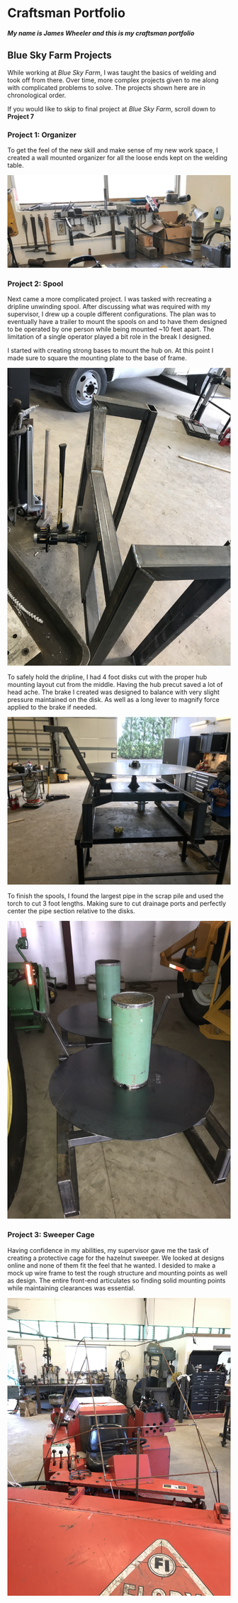 # Craftsman Portfolio
##### My name is James Wheeler and this is my craftsman portfolio

## Blue Sky Farm Projects
While working at *Blue Sky Farm*, I was taught the basics of welding and took off from there. Over time, more complex projects given to me along with complicated problems to solve. The projects shown here are in chronological order. 

If you would like to skip to final project at *Blue Sky Farm*, scroll down to **Project 7**

### Project 1: Organizer
To get the feel of the new skill and make sense of my new work space, I created a wall mounted organizer for all the loose ends kept on the welding table.

![](https://github.com/JamesWheeler4/Craftsman_Portfolio/blob/main/Organizer.jpg)

### Project 2: Spool
Next came a more complicated project. I was tasked with recreating a dripline unwinding spool. After discussing what was required with my supervisor, I drew up a couple different configurations. The plan was to eventually have a trailer to mount the spools on and to have them designed to be operated by one person while being mounted ~10 feet apart. The limitation of a single operator played a bit role in the break I designed. 

I started with creating strong bases to mount the hub on. At this point I made sure to square the mounting plate to the base of frame.

![](https://github.com/JamesWheeler4/Craftsman_Portfolio/blob/main/Spool1.JPG)

To safely hold the dripline, I had 4 foot disks cut with the proper hub mounting layout cut from the middle. Having the hub precut saved a lot of head ache. The brake I created was designed to balance with very slight pressure maintained on the disk. As well as a long lever to magnify force applied to the brake if needed. 

![](https://github.com/JamesWheeler4/Craftsman_Portfolio/blob/main/Spool2.JPG)

To finish the spools, I found the largest pipe in the scrap pile and used the torch to cut 3 foot lengths. Making sure to cut drainage ports and perfectly center the pipe section relative to the disks. 

![](https://github.com/JamesWheeler4/Craftsman_Portfolio/blob/main/Spool3.JPG)

### Project 3: Sweeper Cage
Having confidence in my abilities, my supervisor gave me the task of creating a protective cage for the hazelnut sweeper. We looked at designs online and none of them fit the feel that he wanted. I desided to make a mock up wire frame to test the rough structure and mounting points as well as design. The entire front-end articulates so finding solid mounting points while maintaining clearances was essential.

![](https://github.com/JamesWheeler4/Craftsman_Portfolio/blob/main/Frame1.JPG)

